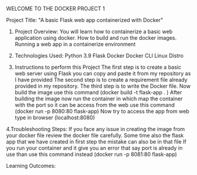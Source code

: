 WELCOME TO THE DOCKER PROJECT 1 

Project Title: "A basic Flask web app containerized with Docker"

1. Project Overview:
You will learn how to containerize a basic web application using docker.
How to build and run the docker images.
Running a web app in a containerize environment 

2. Technologies Used:
Python 3.9
Flask
Docker
Docker CLI
Linux Distro

3. Instructions to perform this Project 
The first step is to create a basic web server using Flask you can copy and paste it from my repository as I have provided 
The second step is to create a requirement file already provided in my repository.
The third step is to write the Docker file.
Now build the image use this command (docker build -t flask-app . )
After building the image now run the container in which map the container with the port so it can be access from the web use this command (docker run -p 8080:80 flask-app)
Now try to access the app from web type in browser (localhost:8080)

4.Troubleshooting Steps:
If you face any issue in creating the image from your docker file review the docker file carefully.
Some time also the flask app that we have created in first step the mistake can also be in that file
If you run your container and it give you an error that say port is already in use than use this command instead (docker run -p 8081:80 flask-app)

Learning Outcomes:

